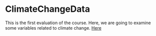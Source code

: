 # ClimateChangeData
This is the first evaluation of the course. Here, we are going to examine some variables related to climate change. [Here](https://introspatialdatascience.github.io/ClimateChangeData/)



